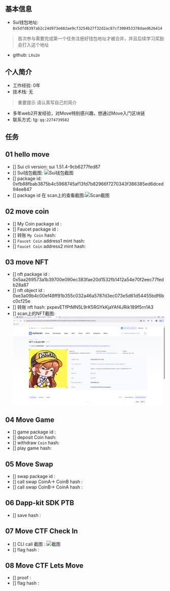 ## 基本信息
- Sui钱包地址: `0x5dfd8397ab2c24d973e602ae9cf3254b27f32d2ac87cf300453378daed626414`
> 首次参与需要完成第一个任务注册好钱包地址才被合并，并且后续学习奖励会打入这个地址
- github: `LXu2n`

## 个人简介
- 工作经验: 0年
- 技术栈: 无
> 重要提示 请认真写自己的简介
- 多年web2开发经验，对Move特别感兴趣，想通过Move入门区块链
- 联系方式: tg: `qq:2274739582` 

## 任务

##   01 hello move  
- [] Sui cli version: sui 1.51.4-9cb6277fed87
- [] Sui钱包截图: ![Sui钱包截图](./images/1.png)
- [] package id: 0xfb88fbab3875b4c5968745af13fd7b82966f7270343f386385ed6dced94ee847
- [] package id 在 scan上的查看截图:![Scan截图](./images/2.png)

##   02 move coin
- [] My Coin package id : 
- [] Faucet package id : 
- [] 转账 `My Coin` hash:
- [] `Faucet Coin` address1 mint hash:
- [] `Faucet Coin` address2 mint hash:

##   03 move NFT
- [] nft package id : 0x5aa269573a1b39700e090ec383fae20d1532fb1412a54e70f2eec77fedb28a87
- [] nft object id : 0xe3a09b4c00ef48ff91b355c032a46a5787d3ec073e5d61d54455bdf6bc0cf25e
- [] 转账 nft  hash: pxpevETfPtMN5L9rK5RGYkKjaYAf4JRik189f5rn1A3
- [] scan上的NFT截图:![Scan截图](./images/3.png)

##   04 Move Game
- [] game package id :
- [] deposit Coin hash:
- [] withdraw `Coin` hash:
- [] play game hash:

##   05 Move Swap
- [] swap package id :
- [] call swap CoinA-> CoinB  hash :
- [] call swap CoinB-> CoinA  hash :

##   06 Dapp-kit SDK PTB
- [] save hash :

##   07 Move CTF Check In
- [] CLI call 截图 : ![截图](./images/你的图片地址)
- [] flag hash :

##   08 Move CTF Lets Move
- [] proof : 
- [] flag hash :

